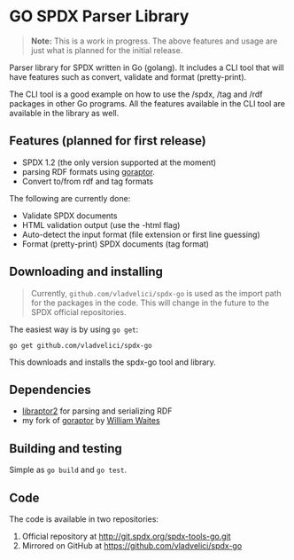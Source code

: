 GO SPDX Parser Library
======================

> **Note:** This is a work in progress. The above features and usage are just what is planned for the initial release.


Parser library for SPDX written in Go (golang). It includes a CLI tool that will have features such as convert, validate and format (pretty-print).

The CLI tool is a good example on how to use the /spdx, /tag and /rdf packages in other Go programs. All the features available in the CLI tool are available in the library as well.

Features (planned for first release)
------------------------------------
- SPDX 1.2 (the only version supported at the moment)
- parsing RDF formats using [goraptor][goraptor].
- Convert to/from rdf and tag formats

The following are currently done:
- Validate SPDX documents
- HTML validation output (use the -html flag)
- Auto-detect the input format (file extension or first line guessing)
- Format (pretty-print) SPDX documents (tag format)


Downloading and installing
--------------------------

> Currently, `github.com/vladvelici/spdx-go` is used as the import
> path for the packages in the code. This will change in the future
> to the SPDX official repositories.

The easiest way is by using `go get`:

    go get github.com/vladvelici/spdx-go

This downloads and installs the spdx-go tool and library.

Dependencies
------------

* [libraptor2][raptor] for parsing and serializing RDF
* my fork of [goraptor][goraptor] by [William Waites][ww]

Building and testing
--------------------

Simple as `go build` and `go test`.

Code
----

The code is available in two repositories:

1. Official repository at http://git.spdx.org/spdx-tools-go.git
2. Mirrored on GitHub at https://github.com/vladvelici/spdx-go

[raptor]:http://librdf.org/raptor/
[goraptor]:http://github.com/vladvelici/goraptor
[ww]:https://bitbucket.org/ww/goraptor
